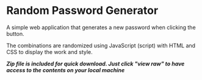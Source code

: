 # Random Password Generator

A simple web application that generates a new password when clicking the button. 

The combinations are randomized using JavaScript (script) with HTML and CSS to display the work and style. 

***Zip file is included for quick download. Just click "view raw" to have access to the contents on your local machine***
